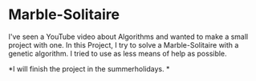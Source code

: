 # Marble-Solitaire
I've seen a YouTube video about Algorithms and wanted to make a small project with one.
In this Project, I try to solve a Marble-Solitaire with a genetic algorithm. I tried to use as less means of help as possible.

*I will finish the project in the summerholidays. *
